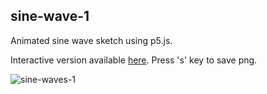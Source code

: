## sine-wave-1 ##


Animated sine wave sketch using p5.js.

Interactive version available [here](https://editor.p5js.org/alxdwa/full/B6uTfs8mt "p5js web editor"). Press 's' key to save png. 


![sine-waves-1](https://user-images.githubusercontent.com/47341093/53632395-ec494180-3c68-11e9-8e2e-13a957fb0b54.png)

